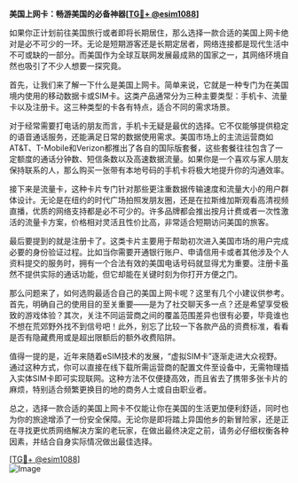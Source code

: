 **美国上网卡：畅游美国的必备神器[[TG💪+ @esim1088](https://t.me/s/esim1088)]**

如果你正计划前往美国旅行或者即将长期居住，那么选择一款合适的美国上网卡绝对是必不可少的一环。无论是短期游客还是长期定居者，网络连接都是现代生活中不可或缺的一部分。而美国作为全球互联网发展最成熟的国家之一，其网络环境自然也吸引了不少人想要一探究竟。

首先，让我们来了解一下什么是美国上网卡。简单来说，它就是一种专门为在美国境内使用的移动数据卡或SIM卡。这类产品通常分为三种主要类型：手机卡、流量卡以及注册卡。这三种类型的卡各有特点，适合不同的需求场景。

对于经常需要打电话的朋友而言，手机卡无疑是最优的选择。它不仅能够提供稳定的语音通话服务，还能满足日常的数据使用需求。美国市场上的主流运营商如AT&T、T-Mobile和Verizon都推出了各自的国际版套餐，这些套餐往往包含了一定额度的通话分钟数、短信条数以及高速数据流量。如果你是一个喜欢与家人朋友保持联系的人，那么购买一张带有本地号码的手机卡将极大地提升你的沟通效率。

接下来是流量卡，这种卡片专门针对那些更注重数据传输速度和流量大小的用户群体设计。无论是在纽约的时代广场拍照发朋友圈，还是在拉斯维加斯观看高清视频直播，优质的网络支持都是必不可少的。许多品牌都会推出按月计费或者一次性激活的流量卡方案，价格相对灵活且性价比高，非常适合短期访问美国的旅客。

最后要提到的就是注册卡了。这类卡片主要用于帮助初次进入美国市场的用户完成必要的身份验证过程。比如当你需要开通银行账户、申请信用卡或者其他涉及个人资料提交的服务时，拥有一个合法有效的美国电话号码就显得尤为重要。注册卡虽然不提供实际的通话功能，但它却能在关键时刻为你打开方便之门。

那么问题来了，如何选购最适合自己的美国上网卡呢？这里有几个小建议供参考。首先，明确自己的使用目的至关重要——是为了社交聊天多一点？还是希望享受极致的游戏体验？其次，关注不同运营商之间的覆盖范围差异也很有必要，毕竟谁也不想在荒郊野外找不到信号吧！此外，别忘了比较一下各款产品的资费标准，看看是否有隐藏费用或是超出限额后的额外收费陷阱。

值得一提的是，近年来随着eSIM技术的发展，“虚拟SIM卡”逐渐走进大众视野。通过这种方式，你可以直接在线下载所需运营商的配置文件至设备中，无需物理插入实体SIM卡即可实现联网。这种方法不仅便捷高效，而且省去了携带多张卡片的麻烦，特别适合频繁更换目的地的商务人士或自由职业者。

总之，选择一款合适的美国上网卡不仅能让你在美国的生活更加便利舒适，同时也为你的旅途增添了一份安全保障。无论你是即将踏上异国他乡的新冒险家，还是正在寻找更优质网络解决方案的老玩家，在做出最终决定之前，请务必仔细权衡各种因素，并结合自身实际情况做出最佳选择。

[[TG💪+ @esim1088](https://t.me/s/esim1088)]  
![Image](https://i.postimg.cc/4NQfJmqS/Snipaste-2025-05-13-00-14-12.png)